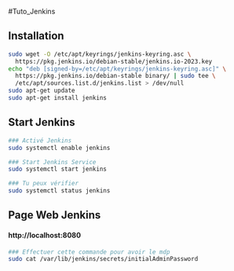 #Tuto_Jenkins
## Installation

```bash
sudo wget -O /etc/apt/keyrings/jenkins-keyring.asc \
  https://pkg.jenkins.io/debian-stable/jenkins.io-2023.key
echo "deb [signed-by=/etc/apt/keyrings/jenkins-keyring.asc]" \
  https://pkg.jenkins.io/debian-stable binary/ | sudo tee \
  /etc/apt/sources.list.d/jenkins.list > /dev/null
sudo apt-get update
sudo apt-get install jenkins
```
## Start Jenkins
```bash
### Activé Jenkins
sudo systemctl enable jenkins

### Start Jenkins Service
sudo systemctl start jenkins

### Tu peux vérifier
sudo systemctl status jenkins
```

## Page Web Jenkins
#### http://localhost:8080
```bash
### Effectuer cette commande pour avoir le mdp
sudo cat /var/lib/jenkins/secrets/initialAdminPassword
```


